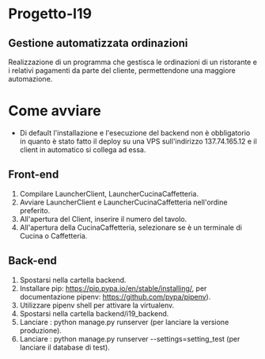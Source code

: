 # Progetto-I19

## Gestione automatizzata ordinazioni

Realizzazione di un programma che gestisca le ordinazioni di un ristorante e i relativi pagamenti da parte del cliente, permettendone una maggiore automazione.

# Come avviare

* Di default l'installazione e l'esecuzione del backend non è obbligatorio in quanto è stato fatto il deploy su una VPS sull'indirizzo 137.74.165.12 e il client in automatico si collega ad essa. 

## Front-end

1. Compilare LauncherClient, LauncherCucinaCaffetteria. 
2. Avviare LauncherClient e LauncherCucinaCaffetteria nell'ordine preferito. 
3. All'apertura del Client, inserire il numero del tavolo. 
4. All'apertura della CucinaCaffetteria, selezionare se è un terminale di Cucina o Caffetteria. 
## Back-end

1. Spostarsi nella cartella backend.
2. Installare pip: https://pip.pypa.io/en/stable/installing/, per documentazione pipenv: https://github.com/pypa/pipenv).
3. Utilizzare pipenv shell per attivare la virtualenv.
3. Spostarsi nella cartella backend/i19_backend.
4. Lanciare : python manage.py runserver (per lanciare la versione produzione).
5. Lanciare : python manage.py runserver --settings=setting_test (per lanciare il database di test).
